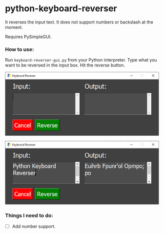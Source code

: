 # python-keyboard-reverser
It reverses the input text. It does not support numbers or backslash at the moment.

Requires PySimpleGUI.

### How to use:

Run `keyboard-reverser-gui.py` from your Python interpreter.
Type what you want to be reversed in the input box.
Hit the reverse button.

![Preview](images/preview1.PNG)

![Preview](images/preview2.PNG)

### Things I need to do:

- [ ] Add number support.
